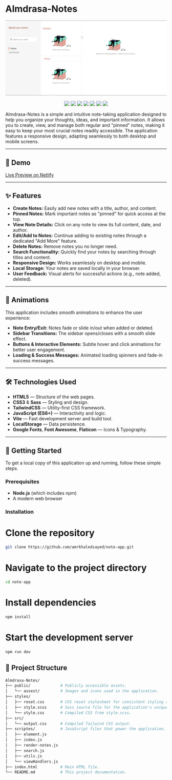 # Almdrasa-Notes

![Poster](./public/assest/poster.jpeg)

<p align="center">
  <img src="https://img.shields.io/badge/HTML5-E34F26?logo=html5&logoColor=white&style=for-the-badge" />
  <img src="https://img.shields.io/badge/CSS3-1572B6?logo=css3&logoColor=white&style=for-the-badge" />
  <img src="https://img.shields.io/badge/Sass-CC6699?logo=sass&logoColor=white&style=for-the-badge" />
  <img src="https://img.shields.io/badge/TailwindCSS-v4.0-38BDF8?logo=tailwindcss&logoColor=white&style=for-the-badge" />
  <img src="https://img.shields.io/badge/JavaScript-F7DF1E?logo=javascript&logoColor=black&style=for-the-badge" />
  <img src="https://img.shields.io/badge/Vite-646CFF?logo=vite&logoColor=white&style=for-the-badge" />
  <img src="https://img.shields.io/badge/LocalStorage-Enabled-4CAF50?style=for-the-badge" />
</p>

Almdrasa-Notes is a simple and intuitive note-taking application designed to help you organize your thoughts, ideas, and important information. It allows you to create, view, and manage both regular and "pinned" notes, making it easy to keep your most crucial notes readily accessible. The application features a responsive design, adapting seamlessly to both desktop and mobile screens.

---

## 🚀 Demo

[Live Preview on Netlify](https://almadrasa-note1.netlify.app/)

---

## ✨ Features

- **Create Notes:** Easily add new notes with a title, author, and content.
- **Pinned Notes:** Mark important notes as "pinned" for quick access at the top.
- **View Note Details:** Click on any note to view its full content, date, and author.
- **Edit/Add to Notes:** Continue adding to existing notes through a dedicated "Add More" feature.
- **Delete Notes:** Remove notes you no longer need.
- **Search Functionality:** Quickly find your notes by searching through titles and content.
- **Responsive Design:** Works seamlessly on desktop and mobile.
- **Local Storage:** Your notes are saved locally in your browser.
- **User Feedback:** Visual alerts for successful actions (e.g., note added, deleted).

---

## 🎨 Animations

This application includes smooth animations to enhance the user experience:

- **Note Entry/Exit:** Notes fade or slide in/out when added or deleted.
- **Sidebar Transitions:** The sidebar opens/closes with a smooth slide effect.
- **Buttons & Interactive Elements:** Subtle hover and click animations for better user engagement.
- **Loading & Success Messages:** Animated loading spinners and fade-in success messages.

---

## 🛠️ Technologies Used

- **HTML5** — Structure of the web pages.
- **CSS3** & **Sass** — Styling and design.
- **TailwindCSS** — Utility-first CSS framework.
- **JavaScript (ES6+)** — Interactivity and logic.
- **Vite** — Fast development server and build tool.
- **LocalStorage** — Data persistence.
- **Google Fonts**, **Font Awesome**, **Flaticon** — Icons & Typography.

---

## 🏁 Getting Started

To get a local copy of this application up and running, follow these simple steps.

### Prerequisites

- **Node.js** (which includes npm)
- A modern web browser

### Installation

# Clone the repository
```bash
git clone https://github.com/amrkhaledsayed/note-app.git
```

# Navigate to the project directory
```bash
cd note-app
```

# Install dependencies
```bash
npm install
```
# Start the development server
```bash
npm run dev
```
## 📁 Project Structure
```bash
Almdrasa-Notes/
├── public/             # Publicly accessible assets.
│   └── assest/         # Images and icons used in the application.
├── styles/
│   ├── reset.css       # CSS reset stylesheet for consistent styling across browsers.
│   ├── style.scss      # Sass source file for the application's unique design.
│   └── style.css       # Compiled CSS from style.scss.
├── src/
│   └── output.css      # Compiled Tailwind CSS output.
├── scriptes/           # JavaScript files that power the application.
│   ├── element.js
│   ├── index.js
│   ├── render-notes.js
│   ├── search.js
│   ├── utils.js
│   └── viewHandlers.js
├── index.html          # Main HTML file.
└── README.md           # This project documentation.
```
